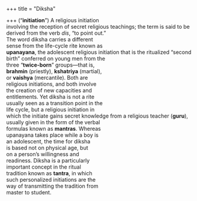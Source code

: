 +++
title = "Diksha"

+++
(“**initiation**”) A religious initiation  
involving the reception of secret religious teachings; the term is said to be  
derived from the verb *dis*, “to point out.”  
The word diksha carries a different  
sense from the life-cycle rite known as  
**upanayana**, the adolescent religious initiation that is the ritualized “second  
birth” conferred on young men from the  
three “**twice-born**” groups—that is,  
**brahmin** (priestly), **kshatriya** (martial),  
or **vaishya** (mercantile). Both are  
religious initiations, and both involve  
the creation of new capacities and  
entitlements. Yet diksha is not a rite  
usually seen as a transition point in the  
life cycle, but a religious initiation in  
which the initiate gains secret knowledge from a religious teacher (**guru**),  
usually given in the form of the verbal  
formulas known as **mantras**. Whereas  
upanayana takes place while a boy is  
an adolescent, the time for diksha  
is based not on physical age, but  
on a person’s willingness and  
readiness. Diksha is a particularly  
important concept in the ritual  
tradition known as **tantra**, in which  
such personalized initiations are the  
way of transmitting the tradition from  
master to student.